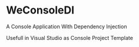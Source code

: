 # WeConsoleDI
A Console Application With Dependency Injection

Usefull in Visual Studio as Console Project Template
